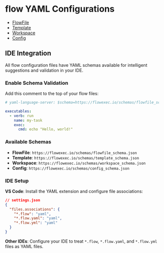 # flow YAML Configurations

- [FlowFile](flowfile.md)
- [Template](template.md)
- [Workspace](workspace.md)
- [Config](config.md)

## IDE Integration <!-- {docsify-ignore} -->

All flow configuration files have YAML schemas available for intelligent suggestions and validation in your IDE.

### Enable Schema Validation <!-- {docsify-ignore} -->

Add this comment to the top of your flow files:

```yaml
# yaml-language-server: $schema=https://flowexec.io/schemas/flowfile_schema.json

executables:
  - verb: run
    name: my-task
    exec:
      cmd: echo "Hello, world!"
```

### Available Schemas <!-- {docsify-ignore} -->

- **FlowFile**: `https://flowexec.io/schemas/flowfile_schema.json`
- **Template**: `https://flowexec.io/schemas/template_schema.json`
- **Workspace**: `https://flowexec.io/schemas/workspace_schema.json`
- **Config**: `https://flowexec.io/schemas/config_schema.json`

### IDE Setup <!-- {docsify-ignore} -->

**VS Code**: Install the YAML extension and configure file associations:

```json
// settings.json
{
  "files.associations": {
    "*.flow": "yaml",
    "*.flow.yaml": "yaml",
    "*.flow.yml": "yaml"
  }
}
```

**Other IDEs**: Configure your IDE to treat `*.flow`, `*.flow.yaml`, and `*.flow.yml` files as YAML files.
